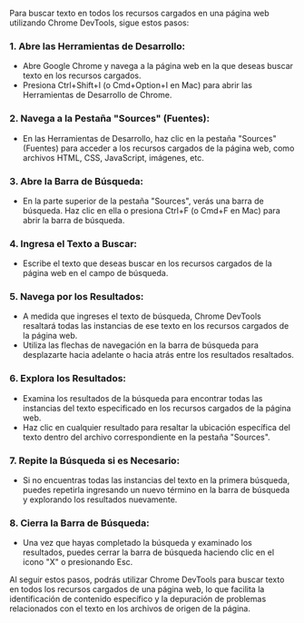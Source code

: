 Para buscar texto en todos los recursos cargados en una página web utilizando Chrome DevTools, sigue estos pasos:

### 1. Abre las Herramientas de Desarrollo:
- Abre Google Chrome y navega a la página web en la que deseas buscar texto en los recursos cargados.
- Presiona Ctrl+Shift+I (o Cmd+Option+I en Mac) para abrir las Herramientas de Desarrollo de Chrome.

### 2. Navega a la Pestaña "Sources" (Fuentes):
- En las Herramientas de Desarrollo, haz clic en la pestaña "Sources" (Fuentes) para acceder a los recursos cargados de la página web, como archivos HTML, CSS, JavaScript, imágenes, etc.

### 3. Abre la Barra de Búsqueda:
- En la parte superior de la pestaña "Sources", verás una barra de búsqueda. Haz clic en ella o presiona Ctrl+F (o Cmd+F en Mac) para abrir la barra de búsqueda.

### 4. Ingresa el Texto a Buscar:
- Escribe el texto que deseas buscar en los recursos cargados de la página web en el campo de búsqueda.

### 5. Navega por los Resultados:
- A medida que ingreses el texto de búsqueda, Chrome DevTools resaltará todas las instancias de ese texto en los recursos cargados de la página web.
- Utiliza las flechas de navegación en la barra de búsqueda para desplazarte hacia adelante o hacia atrás entre los resultados resaltados.

### 6. Explora los Resultados:
- Examina los resultados de la búsqueda para encontrar todas las instancias del texto especificado en los recursos cargados de la página web.
- Haz clic en cualquier resultado para resaltar la ubicación específica del texto dentro del archivo correspondiente en la pestaña "Sources".

### 7. Repite la Búsqueda si es Necesario:
- Si no encuentras todas las instancias del texto en la primera búsqueda, puedes repetirla ingresando un nuevo término en la barra de búsqueda y explorando los resultados nuevamente.

### 8. Cierra la Barra de Búsqueda:
- Una vez que hayas completado la búsqueda y examinado los resultados, puedes cerrar la barra de búsqueda haciendo clic en el icono "X" o presionando Esc.

Al seguir estos pasos, podrás utilizar Chrome DevTools para buscar texto en todos los recursos cargados de una página web, lo que facilita la identificación de contenido específico y la depuración de problemas relacionados con el texto en los archivos de origen de la página.